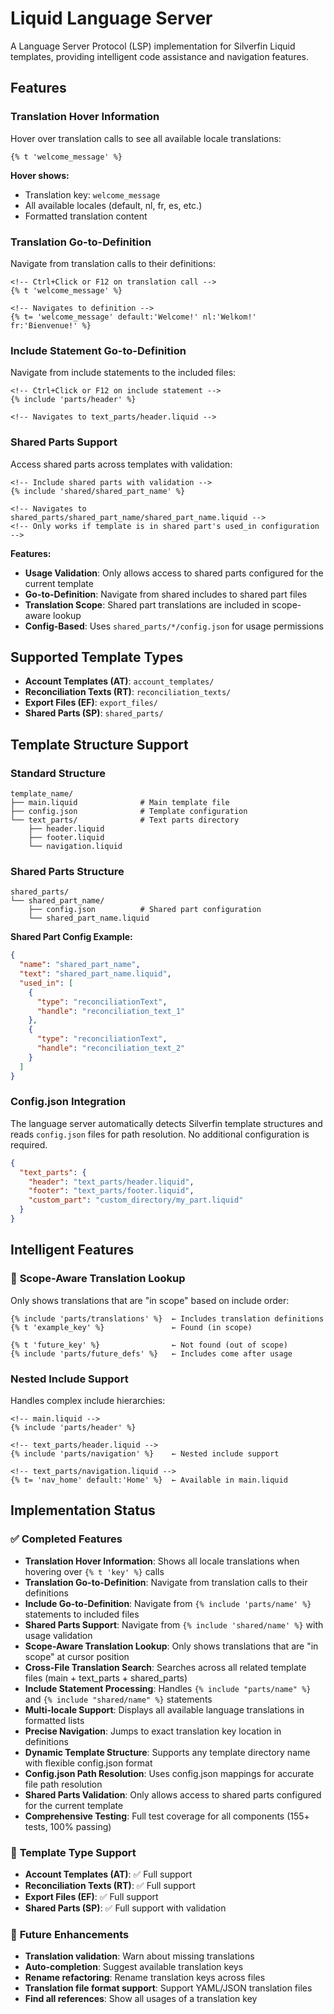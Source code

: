 # Liquid Language Server

A Language Server Protocol (LSP) implementation for Silverfin Liquid templates, providing intelligent code assistance and navigation features.

## Features

### **Translation Hover Information**

Hover over translation calls to see all available locale translations:

```liquid
{% t 'welcome_message' %}
```

**Hover shows:**

- Translation key: `welcome_message`
- All available locales (default, nl, fr, es, etc.)
- Formatted translation content

### **Translation Go-to-Definition**

Navigate from translation calls to their definitions:

```liquid
<!-- Ctrl+Click or F12 on translation call -->
{% t 'welcome_message' %}

<!-- Navigates to definition -->
{% t= 'welcome_message' default:'Welcome!' nl:'Welkom!' fr:'Bienvenue!' %}
```

### **Include Statement Go-to-Definition**

Navigate from include statements to the included files:

```liquid
<!-- Ctrl+Click or F12 on include statement -->
{% include 'parts/header' %}

<!-- Navigates to text_parts/header.liquid -->
```

### **Shared Parts Support**

Access shared parts across templates with validation:

```liquid
<!-- Include shared parts with validation -->
{% include 'shared/shared_part_name' %}

<!-- Navigates to shared_parts/shared_part_name/shared_part_name.liquid -->
<!-- Only works if template is in shared part's used_in configuration -->
```

**Features:**

- **Usage Validation**: Only allows access to shared parts configured for the current template
- **Go-to-Definition**: Navigate from shared includes to shared part files
- **Translation Scope**: Shared part translations are included in scope-aware lookup
- **Config-Based**: Uses `shared_parts/*/config.json` for usage permissions

## Supported Template Types

- **Account Templates (AT)**: `account_templates/`
- **Reconciliation Texts (RT)**: `reconciliation_texts/`
- **Export Files (EF)**: `export_files/`
- **Shared Parts (SP)**: `shared_parts/`

## Template Structure Support

### Standard Structure

```
template_name/
├── main.liquid              # Main template file
├── config.json              # Template configuration
└── text_parts/              # Text parts directory
    ├── header.liquid
    ├── footer.liquid
    └── navigation.liquid
```

### Shared Parts Structure

```
shared_parts/
└── shared_part_name/
    ├── config.json          # Shared part configuration
    └── shared_part_name.liquid
```

**Shared Part Config Example:**

```json
{
  "name": "shared_part_name",
  "text": "shared_part_name.liquid",
  "used_in": [
    {
      "type": "reconciliationText",
      "handle": "reconciliation_text_1"
    },
    {
      "type": "reconciliationText",
      "handle": "reconciliation_text_2"
    }
  ]
}
```

### Config.json Integration

The language server automatically detects Silverfin template structures and reads `config.json` files for path resolution. No additional configuration is required.

```json
{
  "text_parts": {
    "header": "text_parts/header.liquid",
    "footer": "text_parts/footer.liquid",
    "custom_part": "custom_directory/my_part.liquid"
  }
}
```

## Intelligent Features

### 🧠 **Scope-Aware Translation Lookup**

Only shows translations that are "in scope" based on include order:

```liquid
{% include 'parts/translations' %}  ← Includes translation definitions
{% t 'example_key' %}               ← Found (in scope)

{% t 'future_key' %}                ← Not found (out of scope)
{% include 'parts/future_defs' %}   ← Includes come after usage
```

### **Nested Include Support**

Handles complex include hierarchies:

```liquid
<!-- main.liquid -->
{% include 'parts/header' %}

<!-- text_parts/header.liquid -->
{% include 'parts/navigation' %}    ← Nested include support

<!-- text_parts/navigation.liquid -->
{% t= 'nav_home' default:'Home' %}  ← Available in main.liquid
```

## Implementation Status

### ✅ **Completed Features**

- **Translation Hover Information**: Shows all locale translations when hovering over `{% t 'key' %}` calls
- **Translation Go-to-Definition**: Navigate from translation calls to their definitions
- **Include Go-to-Definition**: Navigate from `{% include 'parts/name' %}` statements to included files
- **Shared Parts Support**: Navigate from `{% include 'shared/name' %}` with usage validation
- **Scope-Aware Translation Lookup**: Only shows translations that are "in scope" at cursor position
- **Cross-File Translation Search**: Searches across all related template files (main + text_parts + shared_parts)
- **Include Statement Processing**: Handles `{% include "parts/name" %}` and `{% include "shared/name" %}` statements
- **Multi-locale Support**: Displays all available language translations in formatted lists
- **Precise Navigation**: Jumps to exact translation key location in definitions
- **Dynamic Template Structure**: Supports any template directory name with flexible config.json format
- **Config.json Path Resolution**: Uses config.json mappings for accurate file path resolution
- **Shared Parts Validation**: Only allows access to shared parts configured for the current template
- **Comprehensive Testing**: Full test coverage for all components (155+ tests, 100% passing)

### 🔄 **Template Type Support**

- **Account Templates (AT)**: ✅ Full support
- **Reconciliation Texts (RT)**: ✅ Full support
- **Export Files (EF)**: ✅ Full support
- **Shared Parts (SP)**: ✅ Full support with validation

### 🚀 **Future Enhancements**

- **Translation validation**: Warn about missing translations
- **Auto-completion**: Suggest available translation keys
- **Rename refactoring**: Rename translation keys across files
- **Translation file format support**: Support YAML/JSON translation files
- **Find all references**: Show all usages of a translation key
